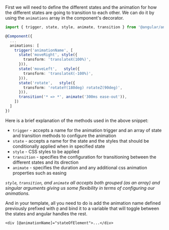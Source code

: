 First we will need to define the different states and the animation for how the different states are going to transition to each other. We can do it by using the `animations` array in the component's decorator.

```typescript
import { trigger, state, style, animate, transition } from '@angular/animations';

@Component({
  ...
  animations: [
    trigger('animationName', [
      state('moveRight', style({
        transform: 'translateX(100%)',
      })),
      state('moveLeft',   style({
        transform: 'translateX(-100%)',
      })),
      state('rotate',   style({
        transform: 'rotateY(180deg) rotateZ(90deg)',
      })),
      transition('* => *', animate('300ms ease-out')),
    ])
  ]
})
```

Here is a brief explanation of the methods used in the above snippet:

- `trigger` - accepts a name for the animation trigger and an array of state and transition methods to configure the animation
- `state` - accepts a name for the state and the styles that should be conditionally applied when in specified state
- `style` - CSS styles to be applied
- `transition` - specifies the configuration for transitioning between the different states and its direction
- `animate` - specifies the duration and any additional css animation properties such as easing

_`style`, `transition`, and `animate` all accepts both grouped (as an array) and singular arguments giving us some flexibility in terms of configuring our animations._

And in your template, all you need to do is add the animation name defined previously prefixed with `@` and bind it to a variable that will toggle between the states and angular handles the rest.

```markup
<div [@animationName]="stateOfElement">...</div>
```
